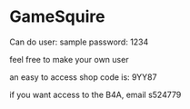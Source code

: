 # GameSquire

Can do user: sample
password: 1234

feel free to make your own user

an easy to access shop code is: 9YY87

if you want access to the B4A, email s524779
